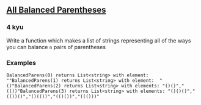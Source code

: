 <h2><a href=https://www.codewars.com/kata/5426d7a2c2c7784365000783/train/csharp target="_blank">All Balanced Parentheses</a></h2><h3>4 kyu</h3><p>Write a function which makes a list of strings representing all of the ways you can balance <code>n</code> pairs of parentheses</p><h3 id="examples">Examples</h3><pre style="display: none;"><code class="language-haskell"><span class="cm-variable">balancedParens</span> <span class="cm-number">0</span> <span class="cm-keyword">-&gt;</span> [<span class="cm-string">""</span>]<span class="cm-variable">balancedParens</span> <span class="cm-number">1</span> <span class="cm-keyword">-&gt;</span> [<span class="cm-string">"()"</span>]<span class="cm-variable">balancedParens</span> <span class="cm-number">2</span> <span class="cm-keyword">-&gt;</span> [<span class="cm-string">"()()"</span>,<span class="cm-string">"(())"</span>]<span class="cm-variable">balancedParens</span> <span class="cm-number">3</span> <span class="cm-keyword">-&gt;</span> [<span class="cm-string">"()()()"</span>,<span class="cm-string">"(())()"</span>,<span class="cm-string">"()(())"</span>,<span class="cm-string">"(()())"</span>,<span class="cm-string">"((()))"</span>]</code></pre><pre style="display: none;"><code class="language-javascript"><span class="cm-variable">balancedParens</span>(<span class="cm-number">0</span>) <span class="cm-operator">=&gt;</span> [<span class="cm-string">""</span>]<span class="cm-variable">balancedParens</span>(<span class="cm-number">1</span>) <span class="cm-operator">=&gt;</span> [<span class="cm-string">"()"</span>]<span class="cm-variable">balancedParens</span>(<span class="cm-number">2</span>) <span class="cm-operator">=&gt;</span> [<span class="cm-string">"()()"</span>,<span class="cm-string">"(())"</span>]<span class="cm-variable">balancedParens</span>(<span class="cm-number">3</span>) <span class="cm-operator">=&gt;</span> [<span class="cm-string">"()()()"</span>,<span class="cm-string">"(())()"</span>,<span class="cm-string">"()(())"</span>,<span class="cm-string">"(()())"</span>,<span class="cm-string">"((()))"</span>]</code></pre><pre style="display: none;"><code class="language-java"><span class="cm-variable">balancedParens</span>(<span class="cm-number">0</span>) <span class="cm-variable">returns</span> <span class="cm-variable">ArrayList</span><span class="cm-operator">&lt;</span><span class="cm-type">String</span><span class="cm-operator">&gt;</span> <span class="cm-variable">with</span> <span class="cm-variable">element</span>:  <span class="cm-string">""</span><span class="cm-variable">balancedParens</span>(<span class="cm-number">1</span>) <span class="cm-variable">returns</span> <span class="cm-variable">ArrayList</span><span class="cm-operator">&lt;</span><span class="cm-type">String</span><span class="cm-operator">&gt;</span> <span class="cm-variable">with</span> <span class="cm-variable">element</span>:  <span class="cm-string">"()"</span><span class="cm-variable">balancedParens</span>(<span class="cm-number">2</span>) <span class="cm-variable">returns</span> <span class="cm-variable">ArrayList</span><span class="cm-operator">&lt;</span><span class="cm-type">String</span><span class="cm-operator">&gt;</span> <span class="cm-variable">with</span> <span class="cm-variable">elements</span>: <span class="cm-string">"()()"</span>,<span class="cm-string">"(())"</span><span class="cm-variable">balancedParens</span>(<span class="cm-number">3</span>) <span class="cm-variable">returns</span> <span class="cm-variable">ArrayList</span><span class="cm-operator">&lt;</span><span class="cm-type">String</span><span class="cm-operator">&gt;</span> <span class="cm-variable">with</span> <span class="cm-variable">elements</span>: <span class="cm-string">"()()()"</span>,<span class="cm-string">"(())()"</span>,<span class="cm-string">"()(())"</span>,<span class="cm-string">"(()())"</span>,<span class="cm-string">"((()))"</span></code></pre><pre style="display: none;"><code class="language-ruby"><span class="cm-variable">balanced_parens</span>(<span class="cm-number">0</span>) <span class="cm-operator">=&gt;</span> [<span class="cm-string">""</span>]<span class="cm-variable">balanced_parens</span>(<span class="cm-number">1</span>) <span class="cm-operator">=&gt;</span> [<span class="cm-string">"()"</span>]<span class="cm-variable">balanced_parens</span>(<span class="cm-number">2</span>) <span class="cm-operator">=&gt;</span> [<span class="cm-string">"()()"</span>,<span class="cm-string">"(())"</span>]<span class="cm-variable">balanced_parens</span>(<span class="cm-number">3</span>) <span class="cm-operator">=&gt;</span> [<span class="cm-string">"()()()"</span>,<span class="cm-string">"(())()"</span>,<span class="cm-string">"()(())"</span>,<span class="cm-string">"(()())"</span>,<span class="cm-string">"((()))"</span>]</code></pre><pre style="display: none;"><code class="language-python"><span class="cm-variable">balanced_parens</span>(<span class="cm-number">0</span>) <span class="cm-operator">=&gt;</span> [<span class="cm-string">""</span>]<span class="cm-variable">balanced_parens</span>(<span class="cm-number">1</span>) <span class="cm-operator">=&gt;</span> [<span class="cm-string">"()"</span>]<span class="cm-variable">balanced_parens</span>(<span class="cm-number">2</span>) <span class="cm-operator">=&gt;</span> [<span class="cm-string">"()()"</span>,<span class="cm-string">"(())"</span>]<span class="cm-variable">balanced_parens</span>(<span class="cm-number">3</span>) <span class="cm-operator">=&gt;</span> [<span class="cm-string">"()()()"</span>,<span class="cm-string">"(())()"</span>,<span class="cm-string">"()(())"</span>,<span class="cm-string">"(()())"</span>,<span class="cm-string">"((()))"</span>]</code></pre><pre><code class="language-csharp"><span class="cm-variable">BalancedParens</span>(<span class="cm-number">0</span>) <span class="cm-variable">returns</span> <span class="cm-variable">List</span><span class="cm-operator">&lt;</span><span class="cm-type">string</span><span class="cm-operator">&gt;</span> <span class="cm-variable">with</span> <span class="cm-variable">element</span>:  <span class="cm-string">""</span><span class="cm-variable">BalancedParens</span>(<span class="cm-number">1</span>) <span class="cm-variable">returns</span> <span class="cm-variable">List</span><span class="cm-operator">&lt;</span><span class="cm-type">string</span><span class="cm-operator">&gt;</span> <span class="cm-variable">with</span> <span class="cm-variable">element</span>:  <span class="cm-string">"()"</span><span class="cm-variable">BalancedParens</span>(<span class="cm-number">2</span>) <span class="cm-variable">returns</span> <span class="cm-variable">List</span><span class="cm-operator">&lt;</span><span class="cm-type">string</span><span class="cm-operator">&gt;</span> <span class="cm-variable">with</span> <span class="cm-variable">elements</span>: <span class="cm-string">"()()"</span>,<span class="cm-string">"(())"</span><span class="cm-variable">BalancedParens</span>(<span class="cm-number">3</span>) <span class="cm-variable">returns</span> <span class="cm-variable">List</span><span class="cm-operator">&lt;</span><span class="cm-type">string</span><span class="cm-operator">&gt;</span> <span class="cm-variable">with</span> <span class="cm-variable">elements</span>: <span class="cm-string">"()()()"</span>,<span class="cm-string">"(())()"</span>,<span class="cm-string">"()(())"</span>,<span class="cm-string">"(()())"</span>,<span class="cm-string">"((()))"</span></code></pre><pre style="display: none;"><code class="language-elixir"><span class="cm-variable">balanced_parens</span>(<span class="cm-number">0</span>) <span class="cm-operator">=</span><span class="cm-operator">&gt;</span> [<span class="cm-string">""</span>]<span class="cm-variable">balanced_parens</span>(<span class="cm-number">1</span>) <span class="cm-operator">=</span><span class="cm-operator">&gt;</span> [<span class="cm-string">"()"</span>]<span class="cm-variable">balanced_parens</span>(<span class="cm-number">2</span>) <span class="cm-operator">=</span><span class="cm-operator">&gt;</span> [<span class="cm-string">"()()"</span>,<span class="cm-string">"(())"</span>]<span class="cm-variable">balanced_parens</span>(<span class="cm-number">3</span>) <span class="cm-operator">=</span><span class="cm-operator">&gt;</span> [<span class="cm-string">"()()()"</span>,<span class="cm-string">"(())()"</span>,<span class="cm-string">"()(())"</span>,<span class="cm-string">"(()())"</span>,<span class="cm-string">"((()))"</span>]</code></pre><pre style="display: none;"><code class="language-julia"><span class="cm-variable">balancedParens</span>(<span class="cm-number">0</span>) <span class="cm-operator">--&gt;</span> [<span class="cm-string">""</span>]<span class="cm-variable">balancedParens</span>(<span class="cm-number">1</span>) <span class="cm-operator">--&gt;</span> [<span class="cm-string">"()</span><span class="cm-string">"</span>]<span class="cm-variable">balancedParens</span>(<span class="cm-number">2</span>) <span class="cm-operator">--&gt;</span> [<span class="cm-string">"()()</span><span class="cm-string">"</span>,<span class="cm-string">"(())</span><span class="cm-string">"</span>]<span class="cm-variable">balancedParens</span>(<span class="cm-number">3</span>) <span class="cm-operator">--&gt;</span> [<span class="cm-string">"()()()</span><span class="cm-string">"</span>,<span class="cm-string">"(())()</span><span class="cm-string">"</span>,<span class="cm-string">"()(())</span><span class="cm-string">"</span>,<span class="cm-string">"(()())</span><span class="cm-string">"</span>,<span class="cm-string">"((()))</span><span class="cm-string">"</span>]</code></pre>